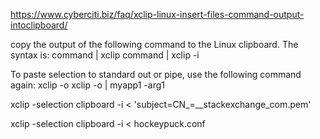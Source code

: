 https://www.cyberciti.biz/faq/xclip-linux-insert-files-command-output-intoclipboard/


copy the output of the following command to the Linux clipboard. The syntax is:
command | xclip
command | xclip -i

To paste selection to standard out or pipe, use the following command again:
xclip -o
xclip -o | myapp1 -arg1

xclip -selection clipboard -i < 'subject=CN_=__stackexchange_com.pem'

xclip -selection clipboard -i < hockeypuck.conf
